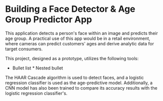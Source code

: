 Building a Face Detector & Age Group Predictor App
==========
This application detects a person's face within an image and predicts their age group. A practical use of this app would be in a retail environment, where cameras can predict customers' ages and derive analytic data for target consumers. 

This project, designed as a prototype, utilizes the following tools:
* Bullet list
              * Nested bullet


The HAAR Cascade algorithm is used to detect faces, and a logistic regression classifier is used as the age-predictive model. Additionally, a CNN model has also been trained to compare its accuracy results with the logistic regression classifier's.

